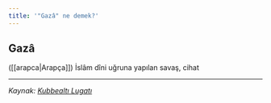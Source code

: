 ```yaml
---
title: '"Gazâ" ne demek?'
---
```


## Gazâ
([[arapca|Arapça]]) İslâm dîni uğruna yapılan savaş, cihat

---
*Kaynak: [Kubbealtı Lugatı](https://www.lugatim.com/s/gaza)*